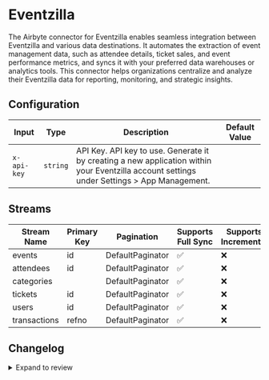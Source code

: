 # Eventzilla
The Airbyte connector for Eventzilla enables seamless integration between Eventzilla and various data destinations. It automates the extraction of event management data, such as attendee details, ticket sales, and event performance metrics, and syncs it with your preferred data warehouses or analytics tools. This connector helps organizations centralize and analyze their Eventzilla data for reporting, monitoring, and strategic insights.

## Configuration

| Input | Type | Description | Default Value |
|-------|------|-------------|---------------|
| `x-api-key` | `string` | API Key. API key to use. Generate it by creating a new application within your Eventzilla account settings under Settings &gt; App Management. |  |

## Streams
| Stream Name | Primary Key | Pagination | Supports Full Sync | Supports Incremental |
|-------------|-------------|------------|---------------------|----------------------|
| events | id | DefaultPaginator | ✅ |  ❌  |
| attendees | id | DefaultPaginator | ✅ |  ❌  |
| categories |  | DefaultPaginator | ✅ |  ❌  |
| tickets | id | DefaultPaginator | ✅ |  ❌  |
| users | id | DefaultPaginator | ✅ |  ❌  |
| transactions | refno | DefaultPaginator | ✅ |  ❌  |

## Changelog

<details>
  <summary>Expand to review</summary>

| Version          | Date              | Pull Request | Subject        |
|------------------|-------------------|--------------|----------------|
| 0.0.16 | 2025-03-29 | [56539](https://github.com/airbytehq/airbyte/pull/56539) | Update dependencies |
| 0.0.15 | 2025-03-22 | [55959](https://github.com/airbytehq/airbyte/pull/55959) | Update dependencies |
| 0.0.14 | 2025-03-08 | [55334](https://github.com/airbytehq/airbyte/pull/55334) | Update dependencies |
| 0.0.13 | 2025-03-01 | [54927](https://github.com/airbytehq/airbyte/pull/54927) | Update dependencies |
| 0.0.12 | 2025-02-22 | [54450](https://github.com/airbytehq/airbyte/pull/54450) | Update dependencies |
| 0.0.11 | 2025-02-15 | [53753](https://github.com/airbytehq/airbyte/pull/53753) | Update dependencies |
| 0.0.10 | 2025-02-08 | [53375](https://github.com/airbytehq/airbyte/pull/53375) | Update dependencies |
| 0.0.9 | 2025-02-01 | [52840](https://github.com/airbytehq/airbyte/pull/52840) | Update dependencies |
| 0.0.8 | 2025-01-25 | [52334](https://github.com/airbytehq/airbyte/pull/52334) | Update dependencies |
| 0.0.7 | 2025-01-18 | [51675](https://github.com/airbytehq/airbyte/pull/51675) | Update dependencies |
| 0.0.6 | 2025-01-11 | [51083](https://github.com/airbytehq/airbyte/pull/51083) | Update dependencies |
| 0.0.5 | 2024-12-28 | [50549](https://github.com/airbytehq/airbyte/pull/50549) | Update dependencies |
| 0.0.4 | 2024-12-21 | [50047](https://github.com/airbytehq/airbyte/pull/50047) | Update dependencies |
| 0.0.3 | 2024-12-14 | [49488](https://github.com/airbytehq/airbyte/pull/49488) | Update dependencies |
| 0.0.2 | 2024-12-12 | [49198](https://github.com/airbytehq/airbyte/pull/49198) | Update dependencies |
| 0.0.1 | 2024-10-23 | | Initial release by [@parthiv11](https://github.com/parthiv11) via Connector Builder |

</details>
